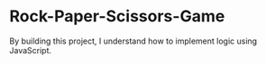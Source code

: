 # Rock-Paper-Scissors-Game

By building this project, I understand how to implement logic using JavaScript.

